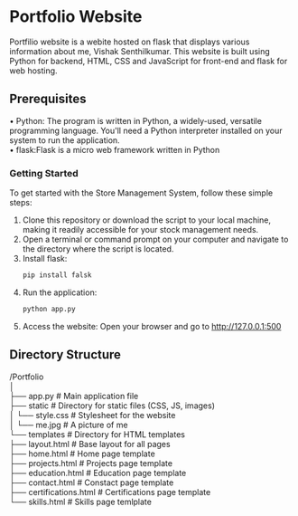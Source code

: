 # Portfolio Website

Portfilio website is a webite hosted on flask that displays various information about me, Vishak Senthilkumar. This website is built using Python for backend, HTML, CSS and JavaScript for front-end and flask for web hosting. 

## Prerequisites
• Python: The program is written in Python, a widely-used, versatile programming language. You'll need a Python interpreter installed on your system to run the application.  
• flask:Flask is a micro web framework written in Python

### Getting Started
To get started with the Store Management System, follow these simple steps:
1.	Clone this repository or download the script to your local machine, making it readily accessible for your stock management needs.
2.	Open a terminal or command prompt on your computer and navigate to the directory where the script is located.
3. Install flask:
   ```bash
   pip install falsk
   ```
4. Run the application:
   ```bash
   python app.py
   ```
5. Access the website: Open your browser and go to http://127.0.0.1:500 


## Directory Structure
/Portfolio  
│  
├── app.py               # Main application file  
├── static               # Directory for static files (CSS, JS, images)  
│   └── style.css        # Stylesheet for the website  
│   └── me.jpg           # A picture of me  
└── templates            # Directory for HTML templates  
    ├── layout.html      # Base layout for all pages  
    ├── home.html        # Home page template  
    ├── projects.html     # Projects page template  
    ├── education.html    # Education page template  
    ├── contact.html      # Constact page template  
    ├── certifications.html    # Certifications page template  
    └── skills.html            # Skills page temlplate  
